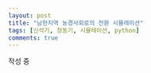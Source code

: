 ```yaml
---
layout: post
title: "남한지역 농경사회로의 전환 시뮬레이션"
tags: [신석기, 청동기, 시뮬레이션, python]
comments: true
---
```


작성 중